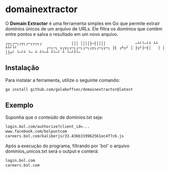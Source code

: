 # domainextractor

O **Domain Extractor** é uma ferramenta simples em Go que permite extrair domínios únicos de um arquivo de URLs. Ele filtra os domínios que contêm  entre pontos e salva o resultado em um novo arquivo.

`
┌┬┐┌─┐┌┬┐┌─┐┬┌┐┌            
 │││ ││││├─┤││││            
─┴┘└─┘┴ ┴┴ ┴┴┘└┘            
┌─┐─┐ ┬┌┬┐┬─┐┌─┐┌─┐┌┬┐┌─┐┬─┐
├┤ ┌┴┬┘ │ ├┬┘├─┤│   │ │ │├┬┘
└─┘┴ └─ ┴ ┴└─┴ ┴└─┘ ┴ └─┘┴└─
`

## Instalação

Para instalar a ferramenta, utilize o seguinte comando:

```bash
go install github.com/golaboffsec/domainextractor@latest
```

## Exemplo
Suponha que o conteúdo de dominios.txt seja:

```bash
login.bol.com/authorize?client_id=...
www.facebook.com/bolpuntcom
careers.bol.com/kaliberjs/33.43bb319962561ec4f7c6.js
```

Após a execução do programa, filtrando por 'bol' o arquivo dominios_unicos.txt será o output e conterá:

```bash
login.bol.com
careers.bol.com
```
